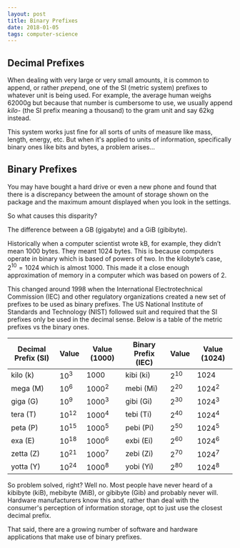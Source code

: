 ```yaml
---
layout: post
title: Binary Prefixes
date: 2018-01-05
tags: computer-science
---
```

## Decimal Prefixes
When dealing with very large or very small amounts, it is common to append, or rather *pre*pend, one of the SI (metric system) prefixes to whatever unit is being used. For example, the average human weighs $62000\text{g}$ but because that number is cumbersome to use, we usually append *kilo-* (the SI prefix meaning a thousand) to the gram unit and say $62\text{kg}$ instead.

This system works just fine for all sorts of units of measure like mass, length, energy, etc. But when it's applied to units of information, specifically binary ones like bits and bytes, a problem arises...

<!--more-->

## Binary Prefixes
You may have bought a hard drive or even a new phone and found that there is a discrepancy between the amount of storage shown on the package and the maximum amount displayed when you look in the settings.

So what causes this disparity?

The difference between a GB (gigabyte) and a GiB (gibibyte).

Historically when a computer scientist wrote kB, for example, they didn’t mean $1000$ bytes. They meant $1024$ bytes. This is because computers operate in binary which is based of powers of two. In the kilobyte’s case, $2^{10} = 1024$ which is almost $1000$. This made it a close enough approximation of memory in a computer which was based on powers of $2$.

This changed around 1998 when the International Electrotechnical Commission (IEC) and other regulatory organizations created a new set of prefixes to be used as binary prefixes. The US National Institute of Standards and Technology (NIST) followed suit and required that the SI prefixes only be used in the decimal sense. Below is a table of the metric prefixes vs the binary ones.

Decimal Prefix (SI) | Value | Value (1000) | Binary Prefix (IEC) | Value | Value (1024)
--|--|--|--|--|--
kilo (k) | 10<sup>3</sup> | 1000 | kibi (ki) | 2<sup>10</sup> | 1024
mega (M) | 10<sup>6</sup> | 1000<sup>2</sup> | mebi (Mi) | 2<sup>20</sup> | 1024<sup>2</sup>
giga (G) | 10<sup>9</sup> | 1000<sup>3</sup> | gibi (Gi) | 2<sup>30</sup> | 1024<sup>3</sup>
tera (T) | 10<sup>12</sup> | 1000<sup>4</sup> | tebi (Ti) | 2<sup>40</sup> | 1024<sup>4</sup>
peta (P\) | 10<sup>15</sup> | 1000<sup>5</sup> | pebi (Pi\) | 2<sup>50</sup> | 1024<sup>5</sup>
exa (E) | 10<sup>18</sup> | 1000<sup>6</sup> | exbi (Ei) | 2<sup>60</sup> | 1024<sup>6</sup>
zetta (Z) | 10<sup>21</sup> | 1000<sup>7</sup> | zebi (Zi) | 2<sup>70</sup> | 1024<sup>7</sup>
yotta (Y) | 10<sup>24</sup> | 1000<sup>8</sup> | yobi (Yi) | 2<sup>80</sup> | 1024<sup>8</sup>

So problem solved, right? Well no. Most people have never heard of a kibibyte (kiB), mebibyte (MiB), or gibibyte (Gib) and probably never will. Hardware manufacturers know this and, rather than deal with the consumer's perception of information storage, opt to just use the closest decimal prefix.

That said, there are a growing number of software and hardware applications that make use of binary prefixes.
